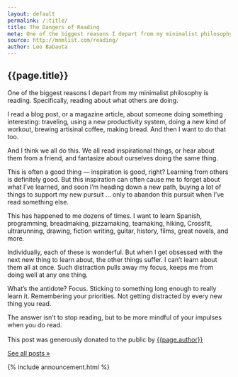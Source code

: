 ```yaml
---
layout: default
permalink: /:title/
title: The Dangers of Reading
meta: One of the biggest reasons I depart from my minimalist philosophy is reading. I read a blog post, or a magazine article, about someone doing something interesting, traveling, using a new productivity system, doing a new kind of workout, brewing artisinal coffee, making bread. And then I want to do that too.
source: http://mnmlist.com/reading/
author: Leo Babauta
---
```


<h2>{{page.title}}</h2>

<p class="intro">One of the biggest reasons I depart from my minimalist philosophy is reading. Specifically, reading about what others are doing.</p>

I read a blog post, or a magazine article, about someone doing something interesting: traveling, using a new productivity system, doing a new kind of workout, brewing artisinal coffee, making bread. And then I want to do that too.

And I think we all do this. We all read inspirational things, or hear about them from a friend, and fantasize about ourselves doing the same thing.

This is often a good thing — inspiration is good, right? Learning from others is definitely good. But this inspiration can often cause me to forget about what I’ve learned, and soon I’m heading down a new path, buying a lot of things to support my new pursuit … only to abandon this pursuit when I’ve read something else.

This has happened to me dozens of times. I want to learn Spanish, programming, breadmaking, pizzamaking, teamaking, hiking, Crossfit, ultrarunning, drawing, fiction writing, guitar, history, films, great novels, and more.

Individually, each of these is wonderful. But when I get obsessed with the next new thing to learn about, the other things suffer. I can’t learn about them all at once. Such distraction pulls away my focus, keeps me from doing well at any one thing.

What’s the antidote? Focus. Sticking to something long enough to really learn it. Remembering your priorities. Not getting distracted by every new thing you read.

The answer isn’t to stop reading, but to be more mindful of your impulses when you do read.

<div class="attribution">
  <p>This post was generously donated to the public by <a href="{{page.source}}" target="_blank">{{page.author}}</a> <img src="{{site.baseurl}}/assets/img/external-icon.png" width="16px"/></p>
</div> <!-- .attribution -->


<a class="all-posts" href="{{site.baseurl}}/archive">See all posts &raquo;</a>

{% include announcement.html %} 